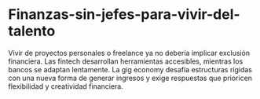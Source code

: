 # Finanzas-sin-jefes-para-vivir-del-talento
Vivir de proyectos personales o freelance ya no debería implicar exclusión financiera. Las fintech desarrollan herramientas accesibles, mientras los bancos se adaptan lentamente. La gig economy desafía estructuras rígidas con una nueva forma de generar ingresos y exige respuestas que prioricen flexibilidad y creatividad financiera.

